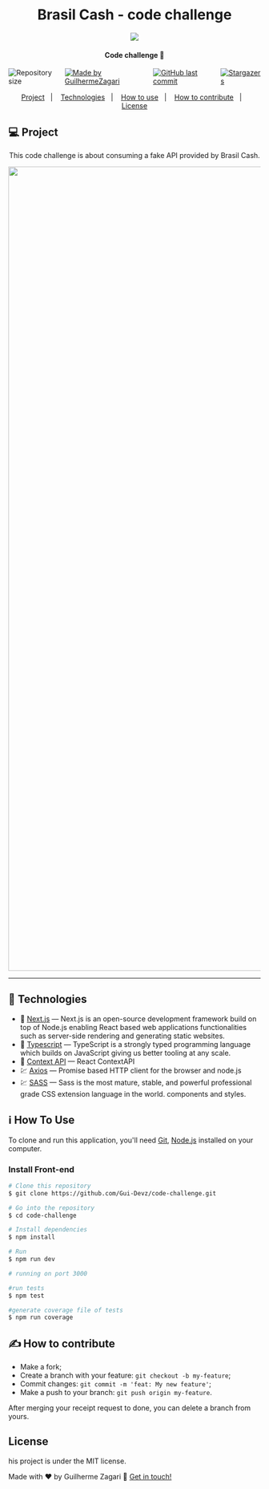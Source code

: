 <div align="center">
  <h1 align="center">Brasil Cash - code challenge</h1>
  <img src="https://user-images.githubusercontent.com/62578862/152190245-d1ba0184-9d56-418a-b9e1-da61dfe2ab6b.png" height ="auto" width="auto">

</div>

<h4 align="center">
  Code challenge 🚀
</h4>
<div style="display:flex; gap:5px; justify-content:center; margin: 15px 0; width:100%;">

  <a>
    <img alt="Repository size" src="https://img.shields.io/github/repo-size/Gui-Devz/code-challenge">
  </a>

  <a href="https://www.linkedin.com/in/guilherme-batalha-2b913448/">
    <img alt="Made by GuilhermeZagari" src="https://img.shields.io/badge/made%20by-GuilhermeZagari-%2304D361">
  </a>

  <a href="https://github.com/Gui-Devz/code-challenge/commits/master">
    <img alt="GitHub last commit" src="https://img.shields.io/github/last-commit/Gui-Devz/code-challenge">
  </a>

   <a href="https://github.com/Gui-Devz/code-challenge/stargazers">
    <img alt="Stargazers" src="https://img.shields.io/github/stars/Gui-Devz/code-challenge">
  </a>
</div>

<p align="center">
  <a href="#-project">Project</a>&nbsp;&nbsp;&nbsp;|&nbsp;&nbsp;&nbsp;
  <a href="#rocket-Technologies">Technologies</a>&nbsp;&nbsp;&nbsp;|&nbsp;&nbsp;&nbsp;
  <a href="#-how-to-use">How to use</a>&nbsp;&nbsp;&nbsp;|&nbsp;&nbsp;&nbsp;
  <a href="#-how-to-contribute">How to contribute</a>&nbsp;&nbsp;&nbsp;|&nbsp;&nbsp;&nbsp;
  <a href="#memo-license">License</a>
</p>

</h2>

## 💻 Project

<p align="center"> This code challenge is about consuming a fake API provided by Brasil Cash. </p>

[//]: # "Add your gifs/images here:"

<div align="center">

<img style="margin: 0 auto;" width="1604" alt="" src="https://user-images.githubusercontent.com/62578862/152192421-8e8dcc6d-8661-41d2-9e82-16a24d0b142a.PNG">

</div>

<hr />

## :rocket: Technologies

[//]: # "Add the features of your project here:"

- 🔵 [Next.js][nextjs] — Next.js is an open-source development framework build on top of Node.js enabling React based web applications functionalities such as server-side rendering and generating static websites.
- 🔵 [Typescript][nextjs] — TypeScript is a strongly typed programming language which builds on JavaScript giving us better tooling at any scale.
- 🔵 [Context API][contextapi] — React ContextAPI
- 💹 [Axios][axios] — Promise based HTTP client for the browser and node.js
- 💹 [SASS][sass] — Sass is the most mature, stable, and powerful professional grade CSS extension language in the world.
  components and styles.

## :information_source: How To Use

To clone and run this application, you'll need [Git](https://git-scm.com), [Node.js][nodejs] installed on your computer.

### Install Front-end

```bash
# Clone this repository
$ git clone https://github.com/Gui-Devz/code-challenge.git

# Go into the repository
$ cd code-challenge

# Install dependencies
$ npm install

# Run
$ npm run dev

# running on port 3000

#run tests
$ npm test

#generate coverage file of tests
$ npm run coverage

```

## ✍️ How to contribute

- Make a fork;
- Create a branch with your feature: `git checkout -b my-feature`;
- Commit changes: `git commit -m 'feat: My new feature'`;
- Make a push to your branch: `git push origin my-feature`.

After merging your receipt request to done, you can delete a branch from yours.

## License

his project is under the MIT license.

Made with ♥ by Guilherme Zagari :wave: [Get in touch!](https://www.linkedin.com/in/guilherme-batalha-2b913448/)

[nodejs]: https://nodejs.org/
[nextjs]: https://nodejs.org/
[prismic]: https://nodejs.org/
[stripe]: https://nodejs.org/
[nodemailer]: https://nodemailer.com/about/
[postgresql]: https://www.postgresql.org/
[express]: https://expressjs.com/
[json-server]: https://github.com/typicode/json-server
[miragejs]: https://github.com/typicode/json-server
[reactjs]: https://reactjs.org/
[axios]: https://github.com/axios/axios
[sass]: https://sass-lang.com/
[styled-components]: https://github.com/styled-components/styled-components
[contextapi]: https://pt-br.reactjs.org/docs/context.html
[typescript]: https://www.typescriptlang.org/
